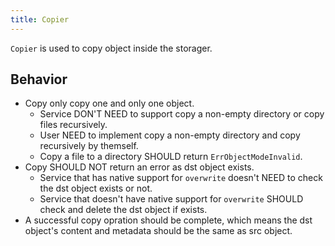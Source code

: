 ```yaml
---
title: Copier
---
```


`Copier` is used to copy object inside the storager.

## Behavior

- Copy only copy one and only one object.
    - Service DON'T NEED to support copy a non-empty directory or copy files recursively.
    - User NEED to implement copy a non-empty directory and copy recursively by themself.
    - Copy a file to a directory SHOULD return `ErrObjectModeInvalid`.
- Copy SHOULD NOT return an error as dst object exists.
    - Service that has native support for `overwrite` doesn't NEED to check the dst object exists or not.
    - Service that doesn't have native support for `overwrite` SHOULD check and delete the dst object if exists.
- A successful copy opration should be complete, which means the dst object's content and metadata should be the same as src object.

